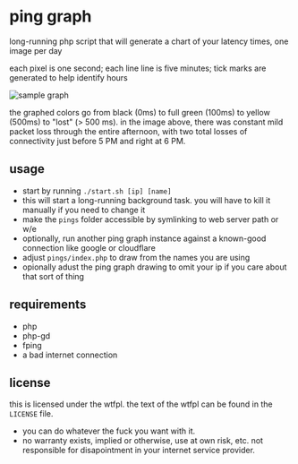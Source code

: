 # ping graph

long-running php script that will generate a chart of your latency times, one image per day

each pixel is one second; each line line is five minutes; tick marks are generated to help
identify hours

![sample graph](https://i.imgur.com/r2UiaPt.png)

the graphed colors go from black (0ms) to full green (100ms) to yellow (500ms) to "lost" (> 500 ms).
in the image above, there was constant mild packet loss through the entire afternoon, with two
total losses of connectivity just before 5 PM and right at 6 PM.

## usage

* start by running `./start.sh [ip] [name]`
* this will start a long-running background task. you will have to kill it manually if you need to change it
* make the `pings` folder accessible by symlinking to web server path or w/e
* optionally, run another ping graph instance against a known-good connection like google or cloudflare
* adjust `pings/index.php` to draw from the names you are using
* opionally adust the ping graph drawing to omit your ip if you care about that sort of thing

## requirements

* php
* php-gd
* fping
* a bad internet connection


## license

this is licensed under the wtfpl. the text of the wtfpl can be found in the `LICENSE` file.

* you can do whatever the fuck you want with it.
* no warranty exists, implied or otherwise, use at own risk, etc. not responsible for disapointment in your internet 
service provider.
